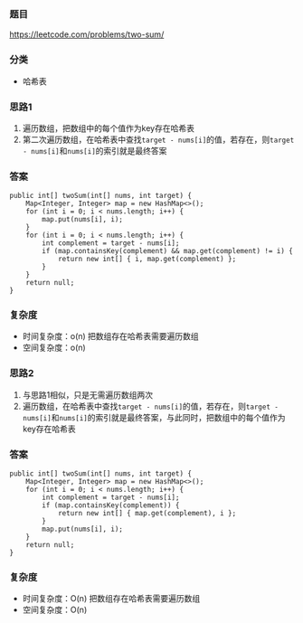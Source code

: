 ### 题目
https://leetcode.com/problems/two-sum/

### 分类
* 哈希表

### 思路1
1. 遍历数组，把数组中的每个值作为key存在哈希表
2. 第二次遍历数组，在哈希表中查找`target - nums[i]`的值，若存在，则`target - nums[i]`和`nums[i]`的索引就是最终答案

### 答案
```
public int[] twoSum(int[] nums, int target) {
    Map<Integer, Integer> map = new HashMap<>();
    for (int i = 0; i < nums.length; i++) {
        map.put(nums[i], i);
    }
    for (int i = 0; i < nums.length; i++) {
        int complement = target - nums[i];
        if (map.containsKey(complement) && map.get(complement) != i) {
            return new int[] { i, map.get(complement) };
        }
    }
    return null;
}
```

### 复杂度
* 时间复杂度：o(n) 把数组存在哈希表需要遍历数组
* 空间复杂度：o(n)

### 思路2
1. 与思路1相似，只是无需遍历数组两次
2. 遍历数组，在哈希表中查找`target - nums[i]`的值，若存在，则`target - nums[i]`和`nums[i]`的索引就是最终答案，与此同时，把数组中的每个值作为key存在哈希表

### 答案
```
public int[] twoSum(int[] nums, int target) {
    Map<Integer, Integer> map = new HashMap<>();
    for (int i = 0; i < nums.length; i++) {
        int complement = target - nums[i];
        if (map.containsKey(complement)) {
            return new int[] { map.get(complement), i };
        }
        map.put(nums[i], i);
    }
    return null;
}
```

### 复杂度
* 时间复杂度：O(n) 把数组存在哈希表需要遍历数组
* 空间复杂度：O(n)
